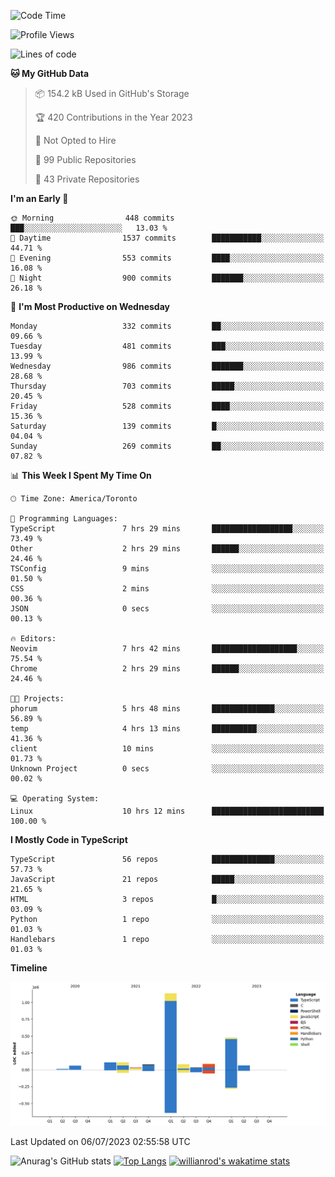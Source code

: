<!--START_SECTION:waka-->
![Code Time](http://img.shields.io/badge/Code%20Time-378%20hrs%203%20mins-blue)

![Profile Views](http://img.shields.io/badge/Profile%20Views-0-blue)

![Lines of code](https://img.shields.io/badge/From%20Hello%20World%20I%27ve%20Written-2.3%20million%20lines%20of%20code-blue)

**🐱 My GitHub Data** 

> 📦 154.2 kB Used in GitHub's Storage 
 > 
> 🏆 420 Contributions in the Year 2023
 > 
> 🚫 Not Opted to Hire
 > 
> 📜 99 Public Repositories 
 > 
> 🔑 43 Private Repositories 
 > 
**I'm an Early 🐤** 

```text
🌞 Morning                448 commits         ███░░░░░░░░░░░░░░░░░░░░░░   13.03 % 
🌆 Daytime                1537 commits        ███████████░░░░░░░░░░░░░░   44.71 % 
🌃 Evening                553 commits         ████░░░░░░░░░░░░░░░░░░░░░   16.08 % 
🌙 Night                  900 commits         ███████░░░░░░░░░░░░░░░░░░   26.18 % 
```
📅 **I'm Most Productive on Wednesday** 

```text
Monday                   332 commits         ██░░░░░░░░░░░░░░░░░░░░░░░   09.66 % 
Tuesday                  481 commits         ███░░░░░░░░░░░░░░░░░░░░░░   13.99 % 
Wednesday                986 commits         ███████░░░░░░░░░░░░░░░░░░   28.68 % 
Thursday                 703 commits         █████░░░░░░░░░░░░░░░░░░░░   20.45 % 
Friday                   528 commits         ████░░░░░░░░░░░░░░░░░░░░░   15.36 % 
Saturday                 139 commits         █░░░░░░░░░░░░░░░░░░░░░░░░   04.04 % 
Sunday                   269 commits         ██░░░░░░░░░░░░░░░░░░░░░░░   07.82 % 
```


📊 **This Week I Spent My Time On** 

```text
🕑︎ Time Zone: America/Toronto

💬 Programming Languages: 
TypeScript               7 hrs 29 mins       ██████████████████░░░░░░░   73.49 % 
Other                    2 hrs 29 mins       ██████░░░░░░░░░░░░░░░░░░░   24.46 % 
TSConfig                 9 mins              ░░░░░░░░░░░░░░░░░░░░░░░░░   01.50 % 
CSS                      2 mins              ░░░░░░░░░░░░░░░░░░░░░░░░░   00.36 % 
JSON                     0 secs              ░░░░░░░░░░░░░░░░░░░░░░░░░   00.13 % 

🔥 Editors: 
Neovim                   7 hrs 42 mins       ███████████████████░░░░░░   75.54 % 
Chrome                   2 hrs 29 mins       ██████░░░░░░░░░░░░░░░░░░░   24.46 % 

🐱‍💻 Projects: 
phorum                   5 hrs 48 mins       ██████████████░░░░░░░░░░░   56.89 % 
temp                     4 hrs 13 mins       ██████████░░░░░░░░░░░░░░░   41.36 % 
client                   10 mins             ░░░░░░░░░░░░░░░░░░░░░░░░░   01.73 % 
Unknown Project          0 secs              ░░░░░░░░░░░░░░░░░░░░░░░░░   00.02 % 

💻 Operating System: 
Linux                    10 hrs 12 mins      █████████████████████████   100.00 % 
```

**I Mostly Code in TypeScript** 

```text
TypeScript               56 repos            ██████████████░░░░░░░░░░░   57.73 % 
JavaScript               21 repos            █████░░░░░░░░░░░░░░░░░░░░   21.65 % 
HTML                     3 repos             █░░░░░░░░░░░░░░░░░░░░░░░░   03.09 % 
Python                   1 repo              ░░░░░░░░░░░░░░░░░░░░░░░░░   01.03 % 
Handlebars               1 repo              ░░░░░░░░░░░░░░░░░░░░░░░░░   01.03 % 
```



**Timeline**

![Lines of Code chart](https://raw.githubusercontent.com/wise-introvert/wise-introvert/master/assets/bar_graph.png)


 Last Updated on 06/07/2023 02:55:58 UTC
<!--END_SECTION:waka-->

![Anurag's GitHub stats](https://github-readme-stats.vercel.app/api?username=wise-introvert&count_private=true&show_icons=true)
[![Top Langs](https://github-readme-stats.vercel.app/api/top-langs/?username=wise-introvert&langs_count=10)](https://github.com/anuraghazra/github-readme-stats)
[![willianrod's wakatime stats](https://github-readme-stats.vercel.app/api/wakatime?username=wiseintrovert)](https://github.com/anuraghazra/github-readme-stats)
